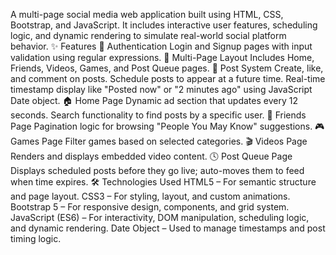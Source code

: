 A multi-page social media web application built using HTML, CSS, Bootstrap, and JavaScript. 
It includes interactive user features, scheduling logic, and dynamic rendering to simulate real-world social platform behavior.
✨ Features
🔐 Authentication
Login and Signup pages with input validation using regular expressions.
📄 Multi-Page Layout
Includes Home, Friends, Videos, Games, and Post Queue pages.
📝 Post System
Create, like, and comment on posts.
Schedule posts to appear at a future time.
Real-time timestamp display like "Posted now" or "2 minutes ago" using JavaScript Date object.
🏠 Home Page
Dynamic ad section that updates every 12 seconds.
Search functionality to find posts by a specific user.
👥 Friends Page
Pagination logic for browsing "People You May Know" suggestions.
🎮 Games Page
Filter games based on selected categories.
🎬 Videos Page
Renders and displays embedded video content.
🕓 Post Queue Page
Displays scheduled posts before they go live; auto-moves them to feed when time expires.
🛠️ Technologies Used
HTML5 – For semantic structure and page layout.
CSS3 – For styling, layout, and custom animations.
Bootstrap 5 – For responsive design, components, and grid system.
JavaScript (ES6) – For interactivity, DOM manipulation, scheduling logic, and dynamic rendering.
Date Object – Used to manage timestamps and post timing logic.
